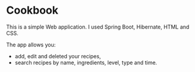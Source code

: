 # Cookbook
This is a simple Web application. I used Spring Boot, Hibernate, HTML and CSS.

The app allows you:
 - add, edit and deleted your recipes,
 - search recipes by name, ingredients, level, type and time.
